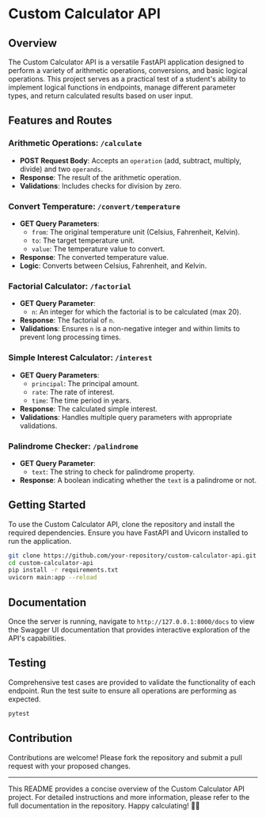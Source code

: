 # Custom Calculator API

## Overview
The Custom Calculator API is a versatile FastAPI application designed to perform a variety of arithmetic operations, conversions, and basic logical operations. This project serves as a practical test of a student's ability to implement logical functions in endpoints, manage different parameter types, and return calculated results based on user input.

## Features and Routes

### Arithmetic Operations: `/calculate`
- **POST Request Body**: Accepts an `operation` (add, subtract, multiply, divide) and two `operands`.
- **Response**: The result of the arithmetic operation.
- **Validations**: Includes checks for division by zero.

### Convert Temperature: `/convert/temperature`
- **GET Query Parameters**: 
  - `from`: The original temperature unit (Celsius, Fahrenheit, Kelvin).
  - `to`: The target temperature unit.
  - `value`: The temperature value to convert.
- **Response**: The converted temperature value.
- **Logic**: Converts between Celsius, Fahrenheit, and Kelvin.

### Factorial Calculator: `/factorial`
- **GET Query Parameter**: 
  - `n`: An integer for which the factorial is to be calculated (max 20).
- **Response**: The factorial of `n`.
- **Validations**: Ensures `n` is a non-negative integer and within limits to prevent long processing times.

### Simple Interest Calculator: `/interest`
- **GET Query Parameters**: 
  - `principal`: The principal amount.
  - `rate`: The rate of interest.
  - `time`: The time period in years.
- **Response**: The calculated simple interest.
- **Validations**: Handles multiple query parameters with appropriate validations.

### Palindrome Checker: `/palindrome`
- **GET Query Parameter**: 
  - `text`: The string to check for palindrome property.
- **Response**: A boolean indicating whether the `text` is a palindrome or not.

## Getting Started
To use the Custom Calculator API, clone the repository and install the required dependencies. Ensure you have FastAPI and Uvicorn installed to run the application.

```bash
git clone https://github.com/your-repository/custom-calculator-api.git
cd custom-calculator-api
pip install -r requirements.txt
uvicorn main:app --reload
```

## Documentation
Once the server is running, navigate to `http://127.0.0.1:8000/docs` to view the Swagger UI documentation that provides interactive exploration of the API's capabilities.

## Testing
Comprehensive test cases are provided to validate the functionality of each endpoint. Run the test suite to ensure all operations are performing as expected.

```bash
pytest
```

## Contribution
Contributions are welcome! Please fork the repository and submit a pull request with your proposed changes.

---

This README provides a concise overview of the Custom Calculator API project. For detailed instructions and more information, please refer to the full documentation in the repository. Happy calculating! 🧮🚀